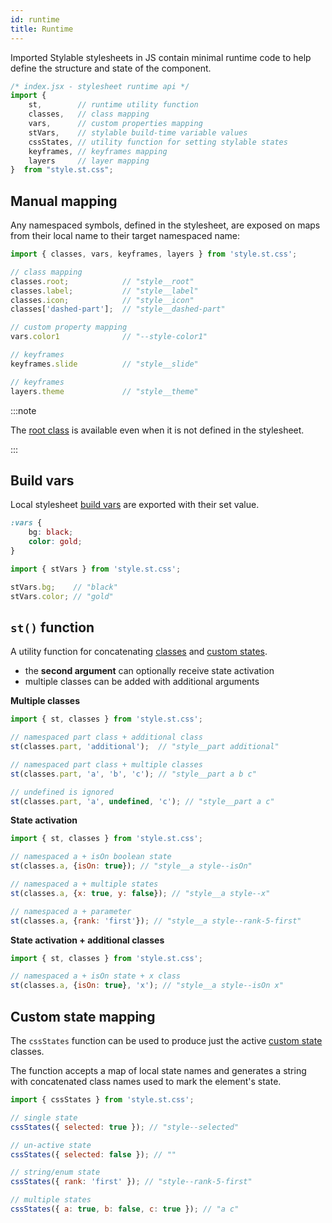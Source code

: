 ```yaml
---
id: runtime
title: Runtime
---
```


Imported Stylable stylesheets in JS contain minimal runtime code to help define the structure and state of the component.


<!-- prettier-ignore-start -->
```js
/* index.jsx - stylesheet runtime api */
import {
    st,        // runtime utility function
    classes,   // class mapping
    vars,      // custom properties mapping
    stVars,    // stylable build-time variable values
    cssStates, // utility function for setting stylable states
    keyframes, // keyframes mapping
    layers     // layer mapping
}  from "style.st.css";
```
<!-- prettier-ignore-end -->

## Manual mapping

Any namespaced symbols, defined in the stylesheet, are exposed on maps from their local name to their target namespaced name:

<!-- prettier-ignore-start -->
```js
import { classes, vars, keyframes, layers } from 'style.st.css';

// class mapping
classes.root;            // "style__root"
classes.label;           // "style__label"
classes.icon;            // "style__icon"
classes['dashed-part'];  // "style__dashed-part"

// custom property mapping
vars.color1              // "--style-color1"

// keyframes
keyframes.slide          // "style__slide"

// keyframes
layers.theme             // "style__theme"
```
<!-- prettier-ignore-end -->

:::note

The [root class](../references/root.md) is available even when it is not defined in the stylesheet.

:::

## Build vars

Local stylesheet [build vars](./variables.md) are exported with their set value.
<!-- prettier-ignore-start -->
```css
:vars {
    bg: black;
    color: gold;
}
```

```js
import { stVars } from 'style.st.css';

stVars.bg;    // "black"
stVars.color; // "gold"
```
<!-- prettier-ignore-end -->

## `st()` function

A utility function for concatenating [classes](./class-selectors.md) and [custom states](./pseudo-classes.md).

- the **second argument** can optionally receive state activation
- multiple classes can be added with additional arguments

**Multiple classes**
```js
import { st, classes } from 'style.st.css';

// namespaced part class + additional class
st(classes.part, 'additional');  // "style__part additional"

// namespaced part class + multiple classes
st(classes.part, 'a', 'b', 'c'); // "style__part a b c"

// undefined is ignored
st(classes.part, 'a', undefined, 'c'); // "style__part a c"
```

**State activation**
```js
import { st, classes } from 'style.st.css';

// namespaced a + isOn boolean state
st(classes.a, {isOn: true}); // "style__a style--isOn"

// namespaced a + multiple states
st(classes.a, {x: true, y: false}); // "style__a style--x"

// namespaced a + parameter
st(classes.a, {rank: 'first'}); // "style__a style--rank-5-first"
```

**State activation + additional classes**
```js
import { st, classes } from 'style.st.css';

// namespaced a + isOn state + x class
st(classes.a, {isOn: true}, 'x'); // "style__a style--isOn x"
```

## Custom state mapping

The `cssStates` function can be used to produce just the active [custom state](../references/pseudo-classes.md) classes.

The function accepts a map of local state names and generates a string with concatenated class names used to mark the element's state.

```js
import { cssStates } from 'style.st.css';

// single state
cssStates({ selected: true }); // "style--selected"

// un-active state
cssStates({ selected: false }); // ""

// string/enum state
cssStates({ rank: 'first' }); // "style--rank-5-first"

// multiple states
cssStates({ a: true, b: false, c: true }); // "a c"
```